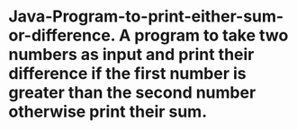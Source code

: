 # Java-Program-to-print-either-sum-or-difference. A program to take two numbers as input and print their difference if the first number is greater than the second number otherwise print their sum.

